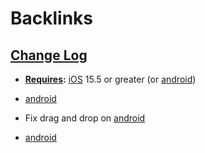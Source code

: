 
# Backlinks
## [Change Log](<Change Log.md>)
- **[Requires](<Requires.md>):** [iOS](<iOS.md>) 15.5 or greater (or [android](<android.md>))

- [android](<android.md>)

- Fix drag and drop on [android](<android.md>)

- [android](<android.md>)

